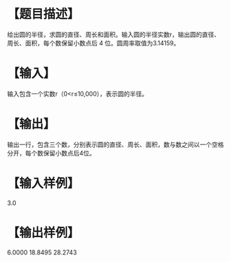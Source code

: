 # 【题目描述】
给出圆的半径，求圆的直径、周长和面积。输入圆的半径实数r，输出圆的直径、周长、面积，每个数保留小数点后 4 位。圆周率取值为3.14159。

# 【输入】
输入包含一个实数r（0<r≤10,000），表示圆的半径。

# 【输出】
输出一行，包含三个数，分别表示圆的直径、周长、面积，数与数之间以一个空格分开，每个数保留小数点后4位。

# 【输入样例】
3.0

# 【输出样例】
6.0000 18.8495 28.2743